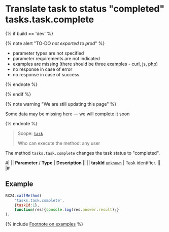 # Translate task to status "completed" tasks.task.complete

{% if build == 'dev' %}

{% note alert "TO-DO _not exported to prod_" %}

- parameter types are not specified
- parameter requirements are not indicated
- examples are missing (there should be three examples - curl, js, php)
- no response in case of error
- no response in case of success
 
{% endnote %}

{% endif %}

{% note warning "We are still updating this page" %}

Some data may be missing here — we will complete it soon

{% endnote %}

> Scope: [`task`](../scopes/permissions.md)
>
> Who can execute the method: any user

The method `tasks.task.complete` changes the task status to "completed".

#|
|| **Parameter** / **Type** | **Description** ||
|| **taskId**
[`unknown`](../data-types.md) | Task identifier. ||
|#

## Example

```js
BX24.callMethod(
    'tasks.task.complete',
    {taskId:1},
    function(res){console.log(res.answer.result);}
);
```

{% include [Footnote on examples](../../_includes/examples.md) %}